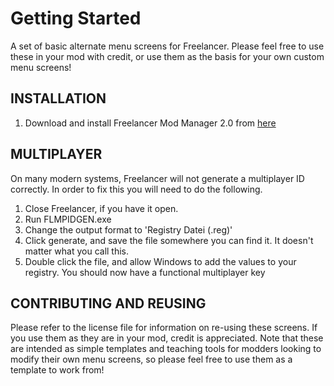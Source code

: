 # Getting Started 
A set of basic alternate menu screens for Freelancer. Please feel free to use these in your mod with credit, or use them as the basis for your own custom menu screens!

## INSTALLATION

1. Download and install Freelancer Mod Manager 2.0 from [here](https://the-starport.net/freelancer/download/visit.php?cid=1&lid=2706)

## MULTIPLAYER

On many modern systems, Freelancer will not generate a multiplayer ID correctly. In order to fix this you will need to do the following.

1. Close Freelancer, if you have it open.
2. Run FLMPIDGEN.exe
3. Change the output format to 'Registry Datei (.reg)'
4. Click generate, and save the file somewhere you can find it. It doesn't matter what you call this.
5. Double click the file, and allow Windows to add the values to your registry. You should now have a functional multiplayer key

## CONTRIBUTING AND REUSING

Please refer to the license file for information on re-using these screens. If you use them as they are in your mod, credit is appreciated. Note that these are intended as simple templates and teaching tools for modders looking to modify their own menu screens, so please feel free to use them as a template to work from!

